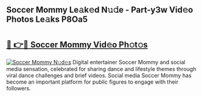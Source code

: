 ## Soccer Mommy Le𝚊k𝚎d N𝚞𝚍e - Part-y3w Vid𝚎o Photos Le𝚊ks P8Oa5

# <h2><a href="http://fbclgv.evod.top/?m=Soccer+Mommy">🔗 👉🔴 Soccer Mommy Vid𝚎o Ph𝚘t𝚘s</a></h2>

[![Soccer Mommy N𝚞d𝚎s](https://i.imgur.com/8V9OHl7.gif)](http://fbclgv.evod.top/?m=Soccer+Mommy)
Digital entertainer Soccer Mommy and social media sensation, celebrated for sharing dance and lifestyle themes through viral dance challenges and brief videos. Social media Soccer Mommy has become an important platform for public figures to engage with their followers. 
